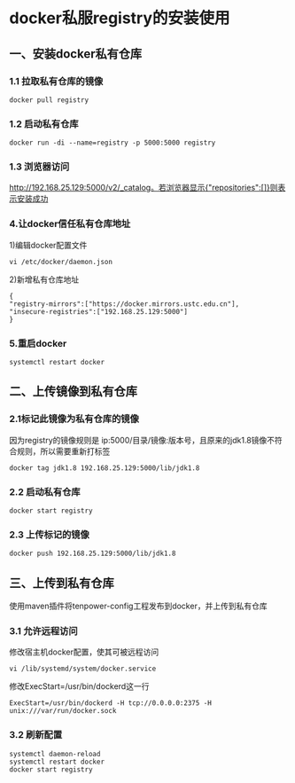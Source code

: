 # docker私服registry的安装使用

## 一、安装docker私有仓库

### 1.1 拉取私有仓库的镜像

```
docker pull registry
```

### 1.2 启动私有仓库

```
docker run -di --name=registry -p 5000:5000 registry
```

### 1.3 浏览器访问

http://192.168.25.129:5000/v2/_catalog。若浏览器显示{"repositories":[]}则表示安装成功

### 4.让docker信任私有仓库地址

1)编辑docker配置文件

```
vi /etc/docker/daemon.json
```

2)新增私有仓库地址

```
{
"registry-mirrors":["https://docker.mirrors.ustc.edu.cn"],
"insecure-registries":["192.168.25.129:5000"]
}
```

### 5.重启docker

```
systemctl restart docker
```

 

## 二、上传镜像到私有仓库

### 2.1标记此镜像为私有仓库的镜像

因为registry的镜像规则是 ip:5000/目录/镜像:版本号，且原来的jdk1.8镜像不符合规则，所以需要重新打标签

```
docker tag jdk1.8 192.168.25.129:5000/lib/jdk1.8
```

### 2.2 启动私有仓库

```
docker start registry
```

### 2.3 上传标记的镜像

```
docker push 192.168.25.129:5000/lib/jdk1.8
```

 

## 三、上传到私有仓库

使用maven插件将tenpower-config工程发布到docker，并上传到私有仓库

### 3.1 允许远程访问

修改宿主机docker配置，使其可被远程访问

```
vi /lib/systemd/system/docker.service
```

修改ExecStart=/usr/bin/dockerd这一行

```
ExecStart=/usr/bin/dockerd -H tcp://0.0.0.0:2375 -H unix:///var/run/docker.sock
```

### 3.2 刷新配置

```
systemctl daemon-reload
systemctl restart docker
docker start registry
```